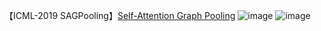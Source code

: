 【ICML-2019 SAGPooling】[Self-Attention Graph Pooling](https://arxiv.org/pdf/1904.08082.pdf)
![image](https://github.com/XiaShan1227/Self-Attention-Graph-Pooling/assets/67092235/7965f5ca-ea1f-4bcf-8ff2-015399a5ab28)
![image](https://github.com/XiaShan1227/Self-Attention-Graph-Pooling/assets/67092235/9cb64a1d-ef77-4947-8cb3-49915a4c467c)
